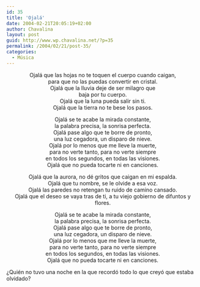 ```yaml
---
id: 35
title: 'Ojalá'
date: 2004-02-21T20:05:19+02:00
author: Chavalina
layout: post
guid: http://www.wp.chavalina.net/?p=35
permalink: /2004/02/21/post-35/
categories:
  - Música
---
```

<p align="center">
  Ojalá que las hojas no te toquen el cuerpo cuando caigan, <br /> para que no las puedas convertir en cristal. <br /> Ojalá que la lluvia deje de ser milagro que<br /> baja por tu cuerpo. <br /> Ojalá que la luna pueda salir sin ti.<br /> Ojalá que la tierra no te bese los pasos.
</p>

<p align="center">
  Ojalá se te acabe la mirada constante, <br /> la palabra precisa, la sonrisa perfecta. <br /> Ojalá pase algo que te borre de pronto, <br /> una luz cegadora, un disparo de nieve. <br /> Ojalá por lo menos que me lleve la muerte, <br /> para no verte tanto, para no verte siempre<br /> en todos los segundos, en todas las visiones.<br /> Ojalá que no pueda tocarte ni en canciones.
</p>

<p align="center">
  Ojalá que la aurora, no dé gritos que caigan en mi espalda. <br /> Ojalá que tu nombre, se le olvide a esa voz. <br /> Ojalá las paredes no retengan tu ruido de camino cansado. <br /> Ojalá que el deseo se vaya tras de ti, a tu viejo gobierno de difuntos y flores.
</p>

<p align="center">
  Ojalá se te acabe la mirada constante, <br /> la palabra precisa, la sonrisa perfecta. <br /> Ojalá pase algo que te borre de pronto, <br /> una luz cegadora, un disparo de nieve. <br /> Ojalá por lo menos que me lleve la muerte, <br /> para no verte tanto, para no verte siempre<br /> en todos los segundos, en todas las visiones.<br /> Ojalá que no pueda tocarte ni en canciones.
</p>

&iquest;Quién no tuvo una noche en la que record&oacute; todo lo que crey&oacute; que estaba olvidado?